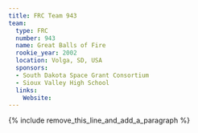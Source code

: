 ```yaml
---
title: FRC Team 943
team:
  type: FRC
  number: 943
  name: Great Balls of Fire
  rookie_year: 2002
  location: Volga, SD, USA
  sponsors:
  - South Dakota Space Grant Consortium
  - Sioux Valley High School
  links:
    Website:
---
```


{% include remove_this_line_and_add_a_paragraph %}